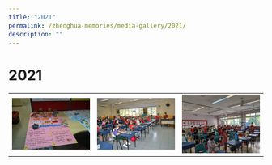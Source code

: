 ```yaml
---
title: "2021"
permalink: /zhenghua-memories/media-gallery/2021/
description: ""
---
```

# 2021

|   |   |   |
|---|---|---|
| ![](/images/Media%20gallery/2021/ALP%202021.jpg)  |   ![](/images/Media%20gallery/2021/CNY%20Celebration%202021.jpg)    |  ![](/images/Media%20gallery/2021/Total%20Defence%20Day.jpg)     |
